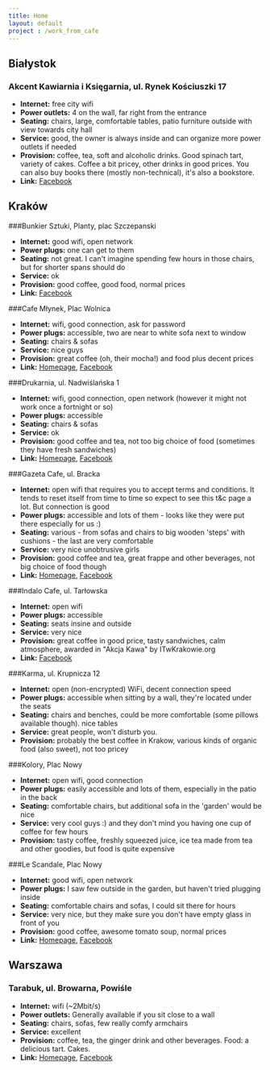 ```yaml
---
title: Home
layout: default
project : /work_from_cafe
---
```


Białystok
--------

### Akcent Kawiarnia i Księgarnia, ul. Rynek Kościuszki 17
* __Internet:__ free city wifi
* __Power outlets:__ 4 on the wall, far right from the entrance
* __Seating:__ chairs, large, comfortable tables, patio furniture outside with view towards city hall
* __Service:__ good, the owner is always inside and can organize more power outlets if needed
* __Provision:__ coffee, tea, soft and alcoholic drinks. Good spinach tart, variety of cakes. Coffee a bit pricey, other drinks in good prices. You can also buy books there (mostly non-technical), it's also a bookstore.
* __Link:__ [Facebook](http://www.facebook.com/pages/Kawiarnia-Akcent/139389146143599)

Kraków
------

###Bunkier Sztuki, Planty, plac Szczepanski

* __Internet:__ good wifi, open network
* __Power plugs:__ one can get to them
* __Seating:__ not great. I can't imagine spending few hours in those chairs, but for shorter spans should do 
* __Service:__ ok
* __Provision:__ good coffee, good food, normal prices
* __Link:__ [Facebook](http://www.facebook.com/group.php?gid=57554203936)

###Cafe Młynek, Plac Wolnica

* __Internet:__ wifi, good connection, ask for password
* __Power plugs:__ accessible, two are near to white sofa next to window
* __Seating:__ chairs & sofas
* __Service:__ nice guys
* __Provision:__ great coffee (oh, their mocha!) and food plus decent prices
* __Link:__ [Homepage](http://www.cafemlynek.pl/), [Facebook](http://www.facebook.com/pages/Cafe-M%C5%82ynek/178696854321)

###Drukarnia, ul. Nadwiślańska 1

* __Internet:__ wifi, good connection, open network (however it might not work once a fortnight or so)
* __Power plugs:__ accessible
* __Seating:__ chairs & sofas
* __Service:__ ok
* __Provision:__ good coffee and tea, not too big choice of food (sometimes they have fresh sandwiches)
* __Link:__ [Homepage](http://http://www.drukarnia_podgorze.republika.pl/), [Facebook](http://www.facebook.com/pages/Drukarnia-Jazz-Club/92289934116)

###Gazeta Cafe, ul. Bracka

* __Internet:__ open wifi that requires you to accept terms and conditions. It tends to reset itself from time to time so expect to see this t&c page a lot. But connection is good 
* __Power plugs:__ accessible and lots of them - looks like they were put there especially for us :)
* __Seating:__ various - from sofas and chairs to big wooden 'steps' with cushions - the last are very comfortable
* __Service:__ very nice unobtrusive girls
* __Provision:__ good coffee and tea, great frappe and other beverages, not big choice of food though
* __Link:__ [Homepage](http://www.gazetacafe.pl/), [Facebook](http://www.facebook.com/pages/Gazeta-Cafe-Kraków/111777562170435)

###Indalo Cafe, ul. Tarłowska

* __Internet:__ open wifi
* __Power plugs:__ accessible
* __Seating:__ seats insine and outside
* __Service:__ very nice
* __Provision:__ great coffee in good price, tasty sandwiches, calm atmosphere, awarded in "Akcja Kawa" by ITwKrakowie.org
* __Link:__ [Facebook](http://www.facebook.com/Indalo.Cafe)

###Karma, ul. Krupnicza 12

* __Internet:__ open (non-encrypted) WiFi, decent connection speed
* __Power plugs:__ accessible when sitting by a wall, they're located under the seats
* __Seating:__ chairs and benches, could be more comfortable (some pillows available though). nice tables
* __Service:__ great people, won't disturb you.
* __Provision:__ probably the best coffee in Krakow, various kinds of organic food (also sweet), not too pricey

###Kolory, Plac Nowy

* __Internet:__ open wifi, good connection
* __Power plugs:__ easily accessible and lots of them, especially in the patio in the back
* __Seating:__ comfortable chairs, but additional sofa in the 'garden' would be nice
* __Service:__ very cool guys :) and they don't mind you having one cup of coffee for few hours
* __Provision:__ tasty coffee, freshly squeezed juice, ice tea made from tea and other goodies, but food is quite expensive

###Le Scandale, Plac Nowy

* __Internet:__ good wifi, open network
* __Power plugs:__ I saw few outside in the garden, but haven't tried plugging inside
* __Seating:__ comfortable chairs and sofas, I could sit there for hours
* __Service:__ very nice, but they make sure you don't have empty glass in front of you
* __Provision:__ good coffee, awesome tomato soup, normal prices
* __Link:__ [Homepage](http://www.lescandale.pl/kazimierz/onas.html), [Facebook](http://www.facebook.com/LeScandale)


Warszawa
--------

### Tarabuk, ul. Browarna, Powiśle
* __Internet:__ wifi (~2Mbit/s)
* __Power outlets:__ Generally available if you sit close to a wall
* __Seating:__ chairs, sofas, few really comfy armchairs
* __Service:__ excellent
* __Provision:__ coffee, tea, the ginger drink and other beverages. Food: a delicious tart. Cakes.
* __Link:__ [Homepage](http://www.tarabuk.pl/), [Facebook](http://pl-pl.facebook.com/Tarabuk)
